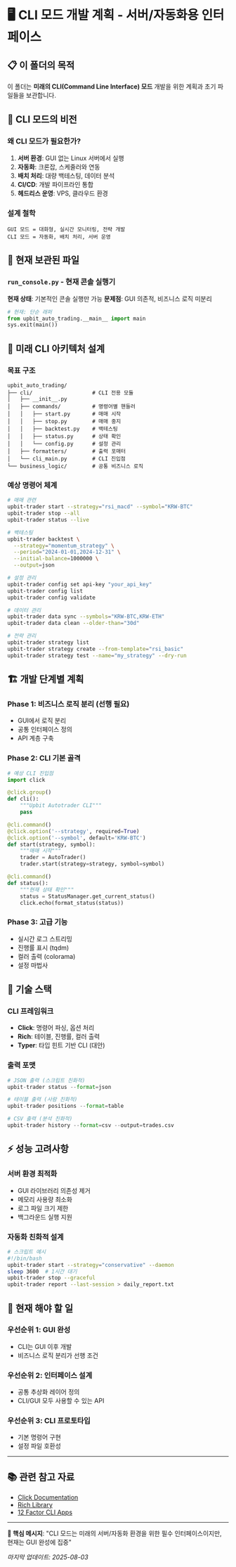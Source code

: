 # 🖥️ CLI 모드 개발 계획 - 서버/자동화용 인터페이스

## 📋 이 폴더의 목적

이 폴더는 **미래의 CLI(Command Line Interface) 모드** 개발을 위한 계획과 초기 파일들을 보관합니다.

## 🎯 CLI 모드의 비전

### **왜 CLI 모드가 필요한가?**

1. **서버 환경**: GUI 없는 Linux 서버에서 실행
2. **자동화**: 크론잡, 스케줄러와 연동
3. **배치 처리**: 대량 백테스팅, 데이터 분석
4. **CI/CD**: 개발 파이프라인 통합
5. **헤드리스 운영**: VPS, 클라우드 환경

### **설계 철학**
```
GUI 모드 = 대화형, 실시간 모니터링, 전략 개발
CLI 모드 = 자동화, 배치 처리, 서버 운영
```

## 📁 현재 보관된 파일

### `run_console.py` - 현재 콘솔 실행기
**현재 상태**: 기본적인 콘솔 실행만 가능
**문제점**: GUI 의존적, 비즈니스 로직 미분리

```python
# 현재: 단순 래퍼
from upbit_auto_trading.__main__ import main
sys.exit(main())
```

## 🚧 미래 CLI 아키텍처 설계

### **목표 구조**
```
upbit_auto_trading/
├── cli/                   # CLI 전용 모듈
│   ├── __init__.py
│   ├── commands/          # 명령어별 핸들러
│   │   ├── start.py       # 매매 시작
│   │   ├── stop.py        # 매매 중지
│   │   ├── backtest.py    # 백테스팅
│   │   ├── status.py      # 상태 확인
│   │   └── config.py      # 설정 관리
│   ├── formatters/        # 출력 포매터
│   └── cli_main.py        # CLI 진입점
└── business_logic/        # 공통 비즈니스 로직
```

### **예상 명령어 체계**

```bash
# 매매 관련
upbit-trader start --strategy="rsi_macd" --symbol="KRW-BTC"
upbit-trader stop --all
upbit-trader status --live

# 백테스팅
upbit-trader backtest \
  --strategy="momentum_strategy" \
  --period="2024-01-01,2024-12-31" \
  --initial-balance=1000000 \
  --output=json

# 설정 관리
upbit-trader config set api-key "your_api_key"
upbit-trader config list
upbit-trader config validate

# 데이터 관리
upbit-trader data sync --symbols="KRW-BTC,KRW-ETH"
upbit-trader data clean --older-than="30d"

# 전략 관리
upbit-trader strategy list
upbit-trader strategy create --from-template="rsi_basic"
upbit-trader strategy test --name="my_strategy" --dry-run
```

## 🏗️ 개발 단계별 계획

### **Phase 1**: 비즈니스 로직 분리 (선행 필요)
- GUI에서 로직 분리
- 공통 인터페이스 정의
- API 계층 구축

### **Phase 2**: CLI 기본 골격
```python
# 예상 CLI 진입점
import click

@click.group()
def cli():
    """Upbit Autotrader CLI"""
    pass

@cli.command()
@click.option('--strategy', required=True)
@click.option('--symbol', default='KRW-BTC')
def start(strategy, symbol):
    """매매 시작"""
    trader = AutoTrader()
    trader.start(strategy=strategy, symbol=symbol)

@cli.command()
def status():
    """현재 상태 확인"""
    status = StatusManager.get_current_status()
    click.echo(format_status(status))
```

### **Phase 3**: 고급 기능
- 실시간 로그 스트리밍
- 진행률 표시 (tqdm)
- 컬러 출력 (colorama)
- 설정 마법사

## 🔧 기술 스택

### **CLI 프레임워크**
- **Click**: 명령어 파싱, 옵션 처리
- **Rich**: 테이블, 진행률, 컬러 출력
- **Typer**: 타입 힌트 기반 CLI (대안)

### **출력 포맷**
```python
# JSON 출력 (스크립트 친화적)
upbit-trader status --format=json

# 테이블 출력 (사람 친화적)  
upbit-trader positions --format=table

# CSV 출력 (분석 친화적)
upbit-trader history --format=csv --output=trades.csv
```

## ⚡ 성능 고려사항

### **서버 환경 최적화**
- GUI 라이브러리 의존성 제거
- 메모리 사용량 최소화
- 로그 파일 크기 제한
- 백그라운드 실행 지원

### **자동화 친화적 설계**
```bash
# 스크립트 예시
#!/bin/bash
upbit-trader start --strategy="conservative" --daemon
sleep 3600  # 1시간 대기
upbit-trader stop --graceful
upbit-trader report --last-session > daily_report.txt
```

## 🚀 현재 해야 할 일

### **우선순위 1**: GUI 완성
- CLI는 GUI 이후 개발
- 비즈니스 로직 분리가 선행 조건

### **우선순위 2**: 인터페이스 설계
- 공통 추상화 레이어 정의
- CLI/GUI 모두 사용할 수 있는 API

### **우선순위 3**: CLI 프로토타입
- 기본 명령어 구현
- 설정 파일 호환성

---

## 📚 관련 참고 자료

- [Click Documentation](https://click.palletsprojects.com/)
- [Rich Library](https://github.com/Textualize/rich)
- [12 Factor CLI Apps](https://medium.com/@jdxcode/12-factor-cli-apps-dd3c227a0e46)

---

**🎯 핵심 메시지**: "CLI 모드는 미래의 서버/자동화 환경을 위한 필수 인터페이스이지만, 현재는 GUI 완성에 집중"

*마지막 업데이트: 2025-08-03*
